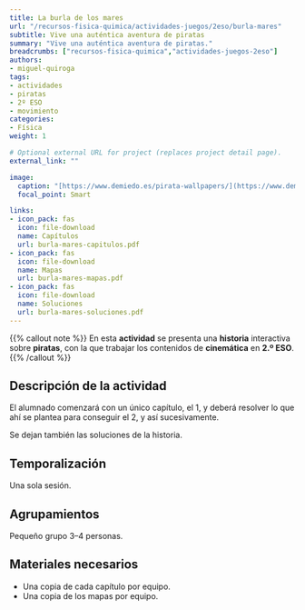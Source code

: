 ```yaml
---
title: La burla de los mares
url: "/recursos-fisica-quimica/actividades-juegos/2eso/burla-mares"
subtitle: Vive una auténtica aventura de piratas
summary: "Vive una auténtica aventura de piratas."
breadcrumbs: ["recursos-fisica-quimica","actividades-juegos-2eso"]
authors:
- miguel-quiroga
tags:
- actividades
- piratas
- 2º ESO
- movimiento
categories:
- Física
weight: 1

# Optional external URL for project (replaces project detail page).
external_link: ""

image:
  caption: "[https://www.demiedo.es/pirata-wallpapers/](https://www.demiedo.es/pirata-wallpapers/)"
  focal_point: Smart

links:
- icon_pack: fas
  icon: file-download
  name: Capítulos
  url: burla-mares-capitulos.pdf
- icon_pack: fas
  icon: file-download
  name: Mapas
  url: burla-mares-mapas.pdf
- icon_pack: fas
  icon: file-download
  name: Soluciones
  url: burla-mares-soluciones.pdf
---
```


{{% callout note %}}
En esta **actividad** se presenta una **historia** interactiva sobre **piratas**, con la que trabajar los contenidos de **cinemática** en **2.º ESO**.
{{% /callout %}}

## Descripción de la actividad

El alumnado comenzará con un único capítulo, el 1, y deberá resolver lo que ahí se plantea para conseguir el 2, y así sucesivamente.

Se dejan también las soluciones de la historia.

## Temporalización

Una sola sesión.

## Agrupamientos

Pequeño grupo 3–4 personas.

## Materiales necesarios

- Una copia de cada capítulo por equipo.
- Una copia de los mapas por equipo.